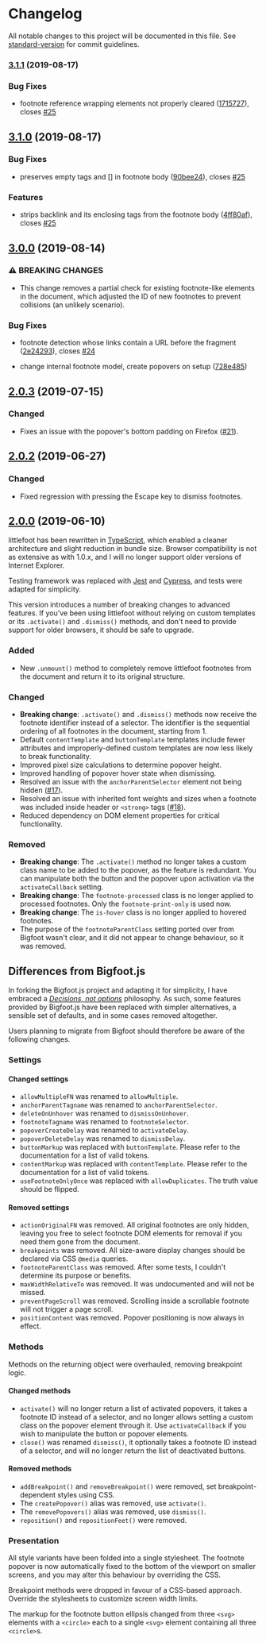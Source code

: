 # Changelog

All notable changes to this project will be documented in this file. See [standard-version](https://github.com/conventional-changelog/standard-version) for commit guidelines.

### [3.1.1](https://github.com/goblindegook/littlefoot/compare/v3.1.0...v3.1.1) (2019-08-17)


### Bug Fixes

* footnote reference wrapping elements not properly cleared ([1715727](https://github.com/goblindegook/littlefoot/commit/1715727)), closes [#25](https://github.com/goblindegook/littlefoot/issues/25)

## [3.1.0](https://github.com/goblindegook/littlefoot/compare/v3.0.0...v3.1.0) (2019-08-17)


### Bug Fixes

* preserves empty tags and [] in footnote body ([90bee24](https://github.com/goblindegook/littlefoot/commit/90bee24)), closes [#25](https://github.com/goblindegook/littlefoot/issues/25)


### Features

* strips backlink and its enclosing tags from the footnote body ([4ff80af](https://github.com/goblindegook/littlefoot/commit/4ff80af)), closes [#25](https://github.com/goblindegook/littlefoot/issues/25)

## [3.0.0](https://github.com/goblindegook/littlefoot/compare/v2.0.3...v3.0.0) (2019-08-14)


### ⚠ BREAKING CHANGES

* This change removes a partial check for existing footnote-like elements in the
document, which adjusted the ID of new footnotes to prevent collisions (an unlikely scenario).

### Bug Fixes

* footnote detection whose links contain a URL before the fragment ([2e24293](https://github.com/goblindegook/littlefoot/commit/2e24293)), closes [#24](https://github.com/goblindegook/littlefoot/issues/24)


* change internal footnote model, create popovers on setup ([728e485](https://github.com/goblindegook/littlefoot/commit/728e485))

## [2.0.3](https://github.com/goblindegook/littlefoot/compare/v2.0.2...v2.0.3) (2019-07-15)

### Changed

- Fixes an issue with the popover's bottom padding on Firefox ([#21](https://github.com/goblindegook/littlefoot/issues/21)).

## [2.0.2](https://github.com/goblindegook/littlefoot/compare/v2.0.0...v2.0.2) (2019-06-27)

### Changed

- Fixed regression with pressing the Escape key to dismiss footnotes.

## [2.0.0](https://github.com/goblindegook/littlefoot/compare/v1.0.9...v2.0.0) (2019-06-10)

littlefoot has been rewritten in [TypeScript](https://www.typescriptlang.org), which enabled a cleaner architecture and slight reduction in bundle size. Browser compatibility is not as extensive as with 1.0.x, and I will no longer support older versions of Internet Explorer.

Testing framework was replaced with [Jest](http://jestjs.io) and [Cypress](http://cypress.io), and tests were adapted for simplicity.

This version introduces a number of breaking changes to advanced features. If you've been using littlefoot without relying on custom templates or its `.activate()` and `.dismiss()` methods, and don't need to provide support for older browsers, it should be safe to upgrade.

### Added

- New `.unmount()` method to completely remove littlefoot footnotes from the document and return it to its original structure.

### Changed

- **Breaking change**: `.activate()` and `.dismiss()` methods now receive the footnote identifier instead of a selector. The identifier is the sequential ordering of all footnotes in the document, starting from 1.
- Default `contentTemplate` and `buttonTemplate` templates include fewer attributes and improperly-defined custom templates are now less likely to break functionality.
- Improved pixel size calculations to determine popover height.
- Improved handling of popover hover state when dismissing.
- Resolved an issue with the `anchorParentSelector` element not being hidden ([#17](https://github.com/goblindegook/littlefoot/issues/17)).
- Resolved an issue with inherited font weights and sizes when a footnote was included inside header or `<strong>` tags ([#18](https://github.com/goblindegook/littlefoot/issues/18)).
- Reduced dependency on DOM element properties for critical functionality.

### Removed

- **Breaking change**: The `.activate()` method no longer takes a custom class name to be added to the popover, as the feature is redundant. You can manipulate both the button and the popover upon activation via the `activateCallback` setting.
- **Breaking change**: The `footnote-processed` class is no longer applied to processed footnotes. Only the `footnote-print-only` is used now.
- **Breaking change**: The `is-hover` class is no longer applied to hovered footnotes.
- The purpose of the `footnoteParentClass` setting ported over from Bigfoot wasn't clear, and it did not appear to change behaviour, so it was removed.

## Differences from Bigfoot.js

In forking the Bigfoot.js project and adapting it for simplicity, I have embraced a [_Decisions, not options_](https://nacin.com/2011/12/18/in-open-source-learn-to-decide/) philosophy. As such, some features provided by Bigfoot.js have been replaced with simpler alternatives, a sensible set of defaults, and in some cases removed altogether.

Users planning to migrate from Bigfoot should therefore be aware of the following changes.

### Settings

#### Changed settings

- `allowMultipleFN` was renamed to `allowMultiple`.
- `anchorParentTagname` was renamed to `anchorParentSelector`.
- `deleteOnUnhover` was renamed to `dismissOnUnhover`.
- `footnoteTagname` was renamed to `footnoteSelector`.
- `popoverCreateDelay` was renamed to `activateDelay`.
- `popoverDeleteDelay` was renamed to `dismissDelay`.
- `buttonMarkup` was replaced with `buttonTemplate`. Please refer to the documentation for a list of valid tokens.
- `contentMarkup` was replaced with `contentTemplate`. Please refer to the documentation for a list of valid tokens.
- `useFootnoteOnlyOnce` was replaced with `allowDuplicates`. The truth value should be flipped.

#### Removed settings

- `actionOriginalFN` was removed. All original footnotes are only hidden, leaving you free to select footnote DOM elements for removal if you need them gone from the document.
- `breakpoints` was removed. All size-aware display changes should be declared via CSS `@media` queries.
- `footnoteParentClass` was removed. After some tests, I couldn't determine its purpose or benefits.
- `maxWidthRelativeTo` was removed. It was undocumented and will not be missed.
- `preventPageScroll` was removed. Scrolling inside a scrollable footnote will not trigger a page scroll.
- `positionContent` was removed. Popover positioning is now always in effect.

### Methods

Methods on the returning object were overhauled, removing breakpoint logic.

#### Changed methods

- `activate()` will no longer return a list of activated popovers, it takes a footnote ID instead of a selector, and no longer allows setting a custom class on the popover element through it. Use `activateCallback` if you wish to manipulate the button or popover elements.
- `close()` was renamed `dismiss()`, it optionally takes a footnote ID instead of a selector, and will no longer return the list of deactivated buttons.

#### Removed methods

- `addBreakpoint()` and `removeBreakpoint()` were removed, set breakpoint-dependent styles using CSS.
- The `createPopover()` alias was removed, use `activate()`.
- The `removePopovers()` alias was removed, use `dismiss()`.
- `reposition()` and `repositionFeet()` were removed.

### Presentation

All style variants have been folded into a single stylesheet. The footnote popover is now automatically fixed to the bottom of the viewport on smaller screens, and you may alter this behaviour by overriding the CSS.

Breakpoint methods were dropped in favour of a CSS-based approach. Override the stylesheets to customize screen width limits.

The markup for the footnote button ellipsis changed from three `<svg>` elements with a `<circle>` each to a single `<svg>` element containing all three `<circle>`s.

